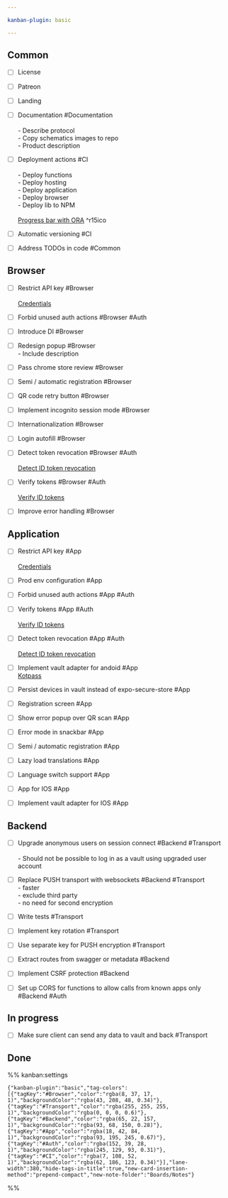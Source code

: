 ```yaml
---

kanban-plugin: basic

---
```


## Common

- [ ] License
- [ ] Patreon
- [ ] Landing
- [ ] Documentation #Documentation <br><br>- Describe protocol<br>- Copy schematics images to repo<br>- Product description
- [ ] Deployment actions #CI<br><br>- Deploy functions<br>- Deploy hosting<br>- Deploy application<br>- Deploy browser<br>- Deploy lib to NPM<br><br>[Progress bar with ORA](https://www.google.com/url?q=https://www.npmjs.com/package/ora&sa=D&source=editors&ust=1706530099466256&usg=AOvVaw0xxqa99Lu0ogMzrOev20eM) ^r15ico
- [ ] Automatic versioning #CI
- [ ] Address TODOs in code #Common


## Browser

- [ ] Restrict API key #Browser<br><br>[Credentials](https://console.cloud.google.com/apis/credentials?pli=1&rapt=AEjHL4PJm0gZV_SufDToo_9zCORCn0IRAF1W-itUJhm2BaA9xm5O4BrKP5nY8KaWzv7Rnz_xb88zhU8i5FJRXjEi-A1QVJcEHhf39cn58g7DKKqTATl7a5c&project=lockwire-9561c)
- [ ] Forbid unused auth actions #Browser  #Auth
- [ ] Introduce DI #Browser
- [ ] Redesign popup #Browser<br>- Include description
- [ ] Pass chrome store review #Browser
- [ ] Semi / automatic registration #Browser
- [ ] QR code retry button #Browser
- [ ] Implement incognito session mode #Browser
- [ ] Internationalization #Browser
- [ ] Login autofill #Browser
- [ ] Detect token revocation #Browser  #Auth<br><br>[Detect ID token revocation](https://firebase.google.com/docs/auth/admin/manage-sessions#detect_id_token_revocation)
- [ ] Verify tokens #Browser  #Auth<br><br>[Verify ID tokens](https://www.google.com/url?q=https://firebase.google.com/docs/auth/admin/verify-id-tokens%23verify_id_tokens_using_the_firebase_admin_sdk&sa=D&source=editors&ust=1706530213495097&usg=AOvVaw0RH9o8ZV7Z9wP73RctjJ7h)
- [ ] Improve error handling #Browser


## Application

- [ ] Restrict API key #App<br><br>[Credentials](https://console.cloud.google.com/apis/credentials?pli=1&rapt=AEjHL4PJm0gZV_SufDToo_9zCORCn0IRAF1W-itUJhm2BaA9xm5O4BrKP5nY8KaWzv7Rnz_xb88zhU8i5FJRXjEi-A1QVJcEHhf39cn58g7DKKqTATl7a5c&project=lockwire-9561c)
- [ ] Prod env configuration #App
- [ ] Forbid unused auth actions #App  #Auth
- [ ] Verify tokens #App   #Auth<br><br>[Verify ID tokens](https://www.google.com/url?q=https://firebase.google.com/docs/auth/admin/verify-id-tokens%23verify_id_tokens_using_the_firebase_admin_sdk&sa=D&source=editors&ust=1706530213495097&usg=AOvVaw0RH9o8ZV7Z9wP73RctjJ7h)
- [ ] Detect token revocation #App   #Auth<br><br>[Detect ID token revocation](https://firebase.google.com/docs/auth/admin/manage-sessions#detect_id_token_revocation)
- [ ] Implement vault adapter for andoid #App<br>[Kotpass](https://github.com/keemobile/kotpass)
- [ ] Persist devices in vault instead of expo-secure-store #App
- [ ] Registration screen #App
- [ ] Show error popup over QR scan #App
- [ ] Error mode in snackbar #App
- [ ] Semi / automatic registration #App
- [ ] Lazy load translations #App
- [ ] Language switch support #App
- [ ] App for IOS #App
- [ ] Implement vault adapter for IOS #App


## Backend

- [ ] Upgrade anonymous users on session connect #Backend #Transport<br><br>- Should not be possible to log in as a vault using upgraded user account
- [ ] Replace PUSH transport with websockets #Backend #Transport<br>- faster<br>- exclude third party<br>- no need for second encryption
- [ ] Write tests #Transport
- [ ] Implement key rotation #Transport
- [ ] Use separate key for PUSH encryption #Transport
- [ ] Extract routes from swagger or metadata #Backend
- [ ] Implement CSRF protection #Backend
- [ ] Set up CORS for functions to allow calls from known apps only #Backend #Auth


## In progress

- [ ] Make sure client can send any data to vault and back #Transport


## Done





%% kanban:settings
```
{"kanban-plugin":"basic","tag-colors":[{"tagKey":"#Browser","color":"rgba(8, 37, 17, 1)","backgroundColor":"rgba(43, 208, 48, 0.34)"},{"tagKey":"#Transport","color":"rgba(255, 255, 255, 1)","backgroundColor":"rgba(0, 0, 0, 0.6)"},{"tagKey":"#Backend","color":"rgba(65, 22, 157, 1)","backgroundColor":"rgba(93, 68, 150, 0.28)"},{"tagKey":"#App","color":"rgba(18, 42, 84, 1)","backgroundColor":"rgba(93, 195, 245, 0.67)"},{"tagKey":"#Auth","color":"rgba(152, 39, 28, 1)","backgroundColor":"rgba(245, 129, 93, 0.31)"},{"tagKey":"#CI","color":"rgba(7, 108, 52, 1)","backgroundColor":"rgba(62, 186, 123, 0.34)"}],"lane-width":380,"hide-tags-in-title":true,"new-card-insertion-method":"prepend-compact","new-note-folder":"Boards/Notes"}
```
%%